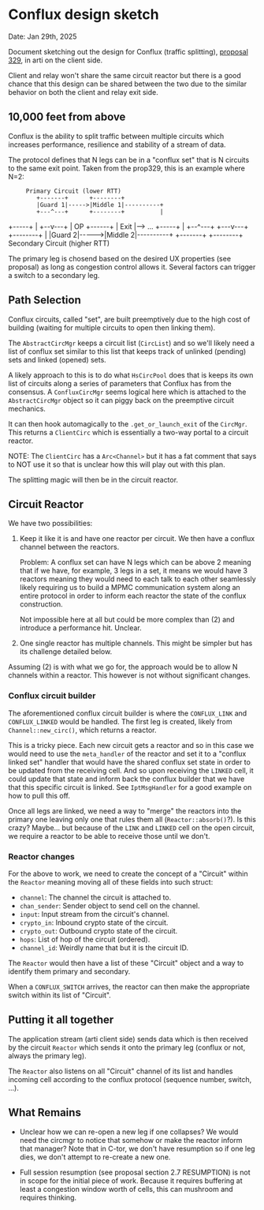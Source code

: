 # Conflux design sketch

Date: Jan 29th, 2025

Document sketching out the design for Conflux (traffic splitting), [proposal
329](https://spec.torproject.org/proposals/329), in arti on the client side.

Client and relay won't share the same circuit reactor but there is a good
chance that this design can be shared between the two due to the similar
behavior on both the client and relay exit side.

## 10,000 feet from above

Conflux is the ability to split traffic between multiple circuits which
increases performance, resilience and stability of a stream of data.

The protocol defines that N legs can be in a "conflux set" that is N circuits
to the same exit point. Taken from the prop329, this is an example where N=2:

         Primary Circuit (lower RTT)
            +-------+      +--------+
            |Guard 1|----->|Middle 1|----------+
            +---^---+      +--------+          |
   +-----+      |                           +--v---+
   | OP  +------+                           | Exit |--> ...
   +-----+      |                           +--^---+
            +---v---+      +--------+          |
            |Guard 2|----->|Middle 2|----------+
            +-------+      +--------+
         Secondary Circuit (higher RTT)


The primary leg is chosend based on the desired UX properties (see proposal) as
long as congestion control allows it. Several factors can trigger a switch to a
secondary leg.

## Path Selection

Conflux circuits, called "set", are built preemptively due to the high cost of
building (waiting for multiple circuits to open then linking them).

The `AbstractCircMgr` keeps a circuit list (`CircList`) and so we'll likely
need a list of conflux set similar to this list that keeps track of unlinked
(pending) sets and linked (opened) sets.

A likely approach to this is to do what `HsCircPool` does that is keeps its own
list of circuits along a series of parameters that Conflux has from the
consensus. A `ConfluxCircMgr` seems logical here which is attached to the
`AbstractCircMgr` object so it can piggy back on the preemptive circuit
mechanics.

It can then hook automagically to the `.get_or_launch_exit` of the `CircMgr`.
This returns a `ClientCirc` which is essentially a two-way portal to a circuit
reactor.

NOTE: The `ClientCirc` has a `Arc<Channel>` but it has a fat comment that says
to NOT use it so that is unclear how this will play out with this plan.

The splitting magic will then be in the circuit reactor.

## Circuit Reactor

We have two possibilities:

1. Keep it like it is and have one reactor per circuit. We then have a conflux
   channel between the reactors.

   Problem: A conflux set can have N legs which can be above 2 meaning that if
   we have, for example, 3 legs in a set, it means we would have 3 reactors
   meaning they would need to each talk to each other seamlessly likely
   requiring us to build a MPMC communication system along an entire protocol
   in order to inform each reactor the state of the conflux construction.

   Not impossible here at all but could be more complex than (2) and introduce
   a performance hit. Unclear.

2. One single reactor has multiple channels. This might be simpler but has its
   challenge detailed below.


Assuming (2) is with what we go for, the approach would be to allow N channels
within a reactor. This however is not without significant changes.

### Conflux circuit builder

The aforementioned conflux circuit builder is where the `CONFLUX_LINK` and
`CONFLUX_LINKED` would be handled. The first leg is created, likely from
`Channel::new_circ()`, which returns a reactor.

This is a tricky piece. Each new circuit gets a reactor and so in this case we
would need to use the `meta_handler` of the reactor and set it to a "conflux
linked set" handler that would have the shared conflux set state in order to be
updated from the receiving cell. And so upon receiving the `LINKED` cell, it
could update that state and inform back the conflux builder that we have that
this specific circuit is linked. See `IptMsgHandler` for a good example on how
to pull this off.

Once all legs are linked, we need a way to "merge" the reactors into the
primary one leaving only one that rules them all (`Reactor::absorb()`?). Is
this crazy? Maybe... but because of the `LINK` and `LINKED` cell on the open
circuit, we require a reactor to be able to receive those until we don't.

### Reactor changes

For the above to work, we need to create the concept of a "Circuit" within the
`Reactor` meaning moving all of these fields into such struct:

  * `channel`: The channel the circuit is attached to.
  * `chan_sender`: Sender object to send cell on the channel.
  * `input`: Input stream from the circuit's channel.
  * `crypto_in`: Inbound crypto state of the circuit.
  * `crypto_out`: Outbound crypto state of the circuit.
  * `hops`: List of hop of the circuit (ordered).
  * `channel_id`: Weirdly name that but it is the circuit ID.


The `Reactor` would then have a list of these "Circuit" object and a way to
identify them primary and secondary.

When a `CONFLUX_SWITCH` arrives, the reactor can then make the appropriate
switch within its list of "Circuit".

## Putting it all together

The application stream (arti client side) sends data which is then received by
the circuit `Reactor` which sends it onto the primary leg (conflux or not,
always the primary leg).

The `Reactor` also listens on all "Circuit" channel of its list and handles
incoming cell according to the conflux protocol (sequence number, switch, ...).

## What Remains

- Unclear how we can re-open a new leg if one collapses? We would need the
  circmgr to notice that somehow or make the reactor inform that manager? Note
  that in C-tor, we don't have resumption so if one leg dies, we don't attempt
  to re-create a new one.

- Full session resumption (see proposal section 2.7 RESUMPTION) is not in scope
  for the initial piece of work. Because it requires buffering at least a
  congestion window worth of cells, this can mushroom and requires thinking.
